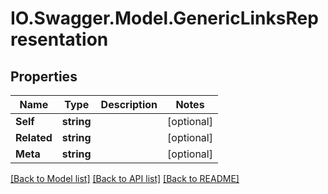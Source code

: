 # IO.Swagger.Model.GenericLinksRepresentation
## Properties

Name | Type | Description | Notes
------------ | ------------- | ------------- | -------------
**Self** | **string** |  | [optional] 
**Related** | **string** |  | [optional] 
**Meta** | **string** |  | [optional] 

[[Back to Model list]](../README.md#documentation-for-models) [[Back to API list]](../README.md#documentation-for-api-endpoints) [[Back to README]](../README.md)

